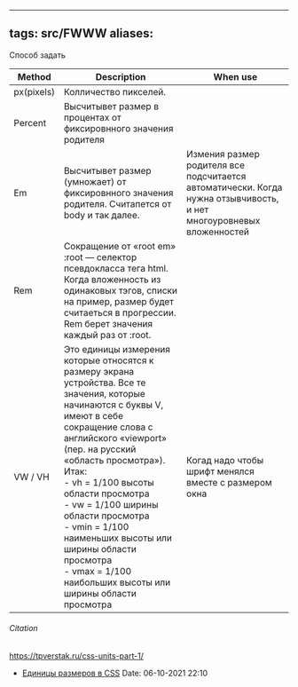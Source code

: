 

---
tags: src/FWWW
aliases: 
---
Способ задать

| Method     | Description                                                                                                                                                                                                                                                                                                                                                                                                                                            | When use                                                                                                            |
| ---------- | ------------------------------------------------------------------------------------------------------------------------------------------------------------------------------------------------------------------------------------------------------------------------------------------------------------------------------------------------------------------------------------------------------------------------------------------------------ | ------------------------------------------------------------------------------------------------------------------- |
| px(pixels) | Колличество пикселей.                                                                                                                                                                                                                                                                                                                                                                                                                                  |                                                                                                                     |
| Percent    | Высчитывет размер в процентах от фиксировнного значения родителя                                                                                                                                                                                                                                                                                                                                                                                       |                                                                                                                     |
| Em         | Высчитывет размер (умножает) от фиксировнного значения родителя. Считапется от body и так далее.                                                                                                                                                                                                                                                                                                                                                       | Измения размер родителя все подсчитается автоматически. Когда нужна отзывчивость, и нет многоуровневых вложенностей |
| Rem        | Сокращение от «root em» :root — селектор псевдокласса тега html. Когда вложенность из одинаковых тэгов, списки на пример, размер будет считаеться в прогрессии. Rem  берет значения каждый раз от :root.                                                                                                                                                                                                                                               |                                                                                                                     |
| VW / VH    | Это единицы измерения которые относятся к размеру экрана устройства. Все те значения, которые начинаются с буквы V, имеют в себе сокращение слова с английского «viewport» (пер. на русский «область просмотра»). Итак:<br>-   vh = 1/100 высоты области просмотра<br>-   vw = 1/100 ширины области просмотра <br>-   vmin = 1/100 наименьших высоты или ширины области просмотра <br> -   vmax = 1/100 наибольших высоты или ширины области просмотра | Когад надо чтобы шрифт менялся вместе с размером окна                                                                                                              

###### Citation
https://tpverstak.ru/css-units-part-1/
- [Единицы размеров в CSS](https://yoksel.github.io/size-units/)
Date: 06-10-2021 22:10 

